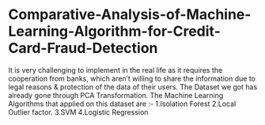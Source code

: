 # Comparative-Analysis-of-Machine-Learning-Algorithm-for-Credit-Card-Fraud-Detection
It is very challenging to implement in the real life as it requires the cooperation from banks, which aren’t willing to share the information due to legal reasons & protection of the data of their users. The Dataset we got has already gone through PCA Transformation.
The Machine Learning Algorithms that applied on this dataset are :-
1.Isolation Forest
2.Local Outlier factor.
3.SVM
4.Logistic Regression
